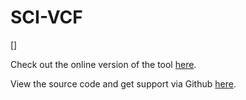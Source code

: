 # SCI-VCF

[]

Check out the online version of the tool [here](https://github.com/venkatk89/sum_vcf).

View the source code and get support via Github [here](https://github.com/venkatk89/sum_vcf).


